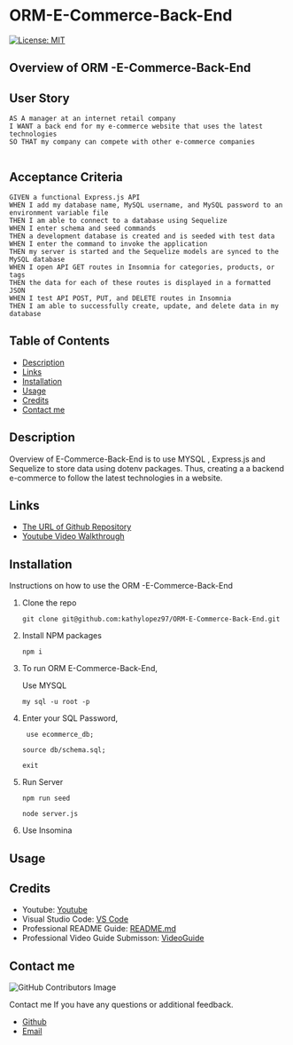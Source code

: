 # ORM-E-Commerce-Back-End

[![License: MIT](https://img.shields.io/badge/License-MIT-yellow.svg)](https://opensource.org/licenses/MIT)

  
## Overview of ORM -E-Commerce-Back-End

## User Story
```
AS A manager at an internet retail company
I WANT a back end for my e-commerce website that uses the latest technologies
SO THAT my company can compete with other e-commerce companies


```

## Acceptance Criteria
```
GIVEN a functional Express.js API
WHEN I add my database name, MySQL username, and MySQL password to an environment variable file
THEN I am able to connect to a database using Sequelize
WHEN I enter schema and seed commands
THEN a development database is created and is seeded with test data
WHEN I enter the command to invoke the application
THEN my server is started and the Sequelize models are synced to the MySQL database
WHEN I open API GET routes in Insomnia for categories, products, or tags
THEN the data for each of these routes is displayed in a formatted JSON
WHEN I test API POST, PUT, and DELETE routes in Insomnia
THEN I am able to successfully create, update, and delete data in my database

```
## Table of Contents

- [Description](#description)
- [Links](#links)
- [Installation](#installation)
- [Usage](#usage)
- [Credits](#credits)
- [Contact me](#contact-me)


  
## Description
Overview of E-Commerce-Back-End is to use MYSQL , Express.js and Sequelize to store data using dotenv packages. Thus, creating a a backend e-commerce to follow the latest technologies in a website. 
## Links
- [The URL of Github Repository](https://github.com/kathylopez97/ORM-E-Commerce-Back-End)
- [Youtube Video Walkthrough](https://www.youtube.com/watch?v=I0INVz0rd0M)

## Installation 

Instructions on how to use the ORM -E-Commerce-Back-End


1. Clone the repo
   ```
   git clone git@github.com:kathylopez97/ORM-E-Commerce-Back-End.git
   ```
2. Install NPM packages

   ```
   npm i 
   ```

3. To run ORM E-Commerce-Back-End, 

    Use MYSQL 
   ```
   my sql -u root -p
   ```
4. Enter your SQL Password,
   ```
    use ecommerce_db;
   ```
   ```
   source db/schema.sql;
   ```
   ``` 
   exit
5. Run Server
   ```
   npm run seed 
   ```
   ```
   node server.js
   ```
6. Use Insomina 
## Usage 

## Credits 
- Youtube: [Youtube](https://youtube.com)
- Visual Studio Code: [VS Code](https://code.visualstudio.com/)
- Professional README Guide: [README.md](https://coding-boot-camp.github.io/full-stack/github/professional-readme-guide)
- Professional  Video Guide Submisson: [VideoGuide](https://coding-boot-camp.github.io/full-stack/computer-literacy/video-submission-guide)


## Contact me
<!-- I hope you all like it! -->
![GitHub Contributors Image](https://contrib.rocks/image?repo=kathylopez97/Employee-Tracker)

Contact me If you have any questions or additional feedback.
- [Github](https://github.com/kathylopez97)
- [Email](kathyylopezz97@gmail.com)
